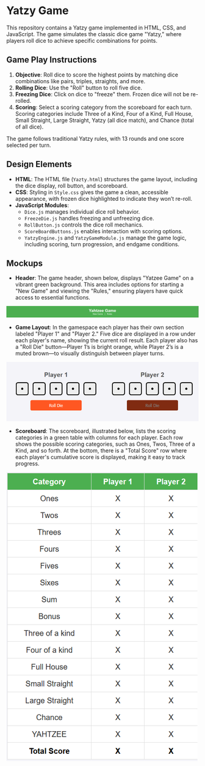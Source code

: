 # Yatzy Game

This repository contains a Yatzy game implemented in HTML, CSS, and JavaScript. The game simulates the classic dice game "Yatzy," where players roll dice to achieve specific combinations for points.

## Game Play Instructions

1. **Objective**: Roll dice to score the highest points by matching dice combinations like pairs, triples, straights, and more.
2. **Rolling Dice**: Use the "Roll" button to roll five dice.
3. **Freezing Dice**: Click on dice to "freeze" them. Frozen dice will not be re-rolled.
4. **Scoring**: Select a scoring category from the scoreboard for each turn. Scoring categories include Three of a Kind, Four of a Kind, Full House, Small Straight, Large Straight, Yatzy (all dice match), and Chance (total of all dice).

The game follows traditional Yatzy rules, with 13 rounds and one score selected per turn.

## Design Elements

- **HTML**: The HTML file (`Yazty.html`) structures the game layout, including the dice display, roll button, and scoreboard.
- **CSS**: Styling in `Style.css` gives the game a clean, accessible appearance, with frozen dice highlighted to indicate they won’t re-roll.
- **JavaScript Modules**:
  - `Dice.js` manages individual dice roll behavior.
  - `FreezeDie.js` handles freezing and unfreezing dice.
  - `RollButton.js` controls the dice roll mechanics.
  - `ScoreBoardButtons.js` enables interaction with scoring options.
  - `YatzyEngine.js` and `YatzyGameModule.js` manage the game logic, including scoring, turn progression, and endgame conditions.

## Mockups

- **Header**: The game header, shown below, displays "Yatzee Game" on a vibrant green background. This area includes options for starting a "New Game" and viewing the "Rules," ensuring players have quick access to essential functions.

![Header](Header.png)

- **Game Layout**: In the gamespace each player has their own section labeled "Player 1" and "Player 2." Five dice are displayed in a row under each player's name, showing the current roll result. Each player also has a "Roll Die" button—Player 1’s is bright orange, while Player 2’s is a muted brown—to visually distinguish between player turns.

![GameSpace](GameSpace.png)

- **Scoreboard**: The scoreboard, illustrated below, lists the scoring categories in a green table with columns for each player. Each row shows the possible scoring categories, such as Ones, Twos, Three of a Kind, and so forth. At the bottom, there is a "Total Score" row where each player's cumulative score is displayed, making it easy to track progress.

![ScoreBroad](ScoreBroad.png)
